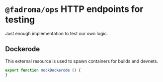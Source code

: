 # `@fadroma/ops` HTTP endpoints for testing

Just enough implementation to test our own logic.

## Dockerode

This external resource is used to spawn containers
for builds and devnets.

```typescript
export function mockDockerode () {
}
```
